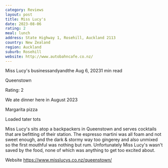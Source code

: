 ```yaml
---
category: Reviews
layout: post
title: Miss Lucy's
date: 2023-08-06
rating: 2
meal: lunch
address: State Highway 1, Rosehill, Auckland 2113
country: New Zealand
region: Auckland
suburb: Rosehill
website: http://www.autobahncafe.co.nz/
---
```


Miss Lucy's
businessandyandthe
Aug 6, 20231 min read


Queenstown

Rating: 2 

We ate dinner here in August 2023 

Margarita pizza 

Loaded tater tots 

Miss Lucy's sits atop a backpackers in Queenstown and serves cocktails that are befitting of their station. The espresso martini was all foam and not sweet enough, and the dark & stormy way too gingerey and also unmixed so the first mouthful was nothing but rum. Unfortunately Miss Lucy's wasn't saved by the food, none of which was anything to get too excited about. 

Website https://www.misslucys.co.nz/queenstown/